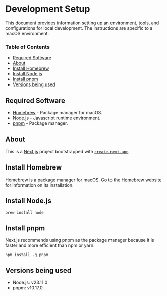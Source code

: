 # Development Setup

This document provides information setting up an environment, tools, and configurations for local development. The instructions are specific to a macOS environment.

### Table of Contents

- [Required Software](#required-software)
- [About](#about)
- [Install Homebrew](#install-homebrew)
- [Install Node.js](#install-nodejs)
- [Install pnpm](#install-pnpm)
- [Versions being used](#versions-being-used)

## Required Software

- [Homebrew](https://brew.sh/) - Package manager for macOS.
- [Node.js](https://nodejs.org/en) - Javascript runtime environment.
- [pnpm](https://pnpm.io/) - Package manager.

## About

This is a [Next.js](https://nextjs.org) project bootstrapped with [`create-next-app`](https://nextjs.org/docs/app/api-reference/cli/create-next-app).

## Install Homebrew

Homebrew is a package manager for macOS. Go to the [Homebrew](https://brew.sh/) website for information on its installation.

## Install Node.js

```shell
brew install node
```

## Install pnpm

Next.js recommends using pnpm as the package manager because it is faster and more efficient than npm or yarn.

```shell
npm install -g pnpm
```

## Versions being used

- Node.js: v23.11.0
- pnpm: v10.17.0
